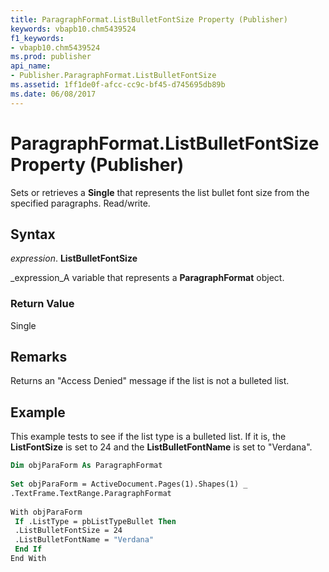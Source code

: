 ```yaml
---
title: ParagraphFormat.ListBulletFontSize Property (Publisher)
keywords: vbapb10.chm5439524
f1_keywords:
- vbapb10.chm5439524
ms.prod: publisher
api_name:
- Publisher.ParagraphFormat.ListBulletFontSize
ms.assetid: 1ff1de0f-afcc-cc9c-bf45-d745695db89b
ms.date: 06/08/2017
---
```



# ParagraphFormat.ListBulletFontSize Property (Publisher)

Sets or retrieves a **Single** that represents the list bullet font size from the specified paragraphs. Read/write.


## Syntax

 _expression_. **ListBulletFontSize**

 _expression_A variable that represents a **ParagraphFormat** object.


### Return Value

Single


## Remarks

Returns an "Access Denied" message if the list is not a bulleted list.


## Example

This example tests to see if the list type is a bulleted list. If it is, the **ListFontSize** is set to 24 and the **ListBulletFontName** is set to "Verdana".


```vb
Dim objParaForm As ParagraphFormat 
 
Set objParaForm = ActiveDocument.Pages(1).Shapes(1) _ 
.TextFrame.TextRange.ParagraphFormat 
 
With objParaForm 
 If .ListType = pbListTypeBullet Then 
 .ListBulletFontSize = 24 
 .ListBulletFontName = "Verdana" 
 End If 
End With 
 
 

```


